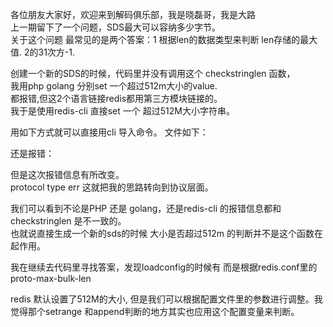  各位朋友大家好，欢迎来到解码俱乐部，我是晓磊哥，我是大路  
上一期留下了一个问题，SDS最大可以容纳多少字节。  
关于这个问题 最常见的是两个答案：1 根据len的数据类型来判断 len存储的最大值. 2的31次方-1.  


创建一个新的SDS的时候，代码里并没有调用这个 checkstringlen 函数，  
我用php  golang 分别set 一个超过512m大小的value.  
都报错,但这2个语言链接redis都用第三方模块链接的。  
我于是使用redis-cli 直接set 一个 超过512M大小字符串。  

用如下方式就可以直接用cli 导入命令。  文件如下：  


还是报错：  

但是这次报错信息有所改变。  
protocol type err
这就把我的思路转向到协议层面。  

我们可以看到不论是PHP 还是 golang，还是redis-cli 的报错信息都和checkstringlen 是不一致的。  
也就说直接生成一个新的sds的时候  大小是否超过512m  的判断并不是这个函数在起作用。  



我在继续去代码里寻找答案，发现loadconfig的时候有
而是根据redis.conf里的proto-max-bulk-len  

redis 默认设置了512M的大小, 但是我们可以根据配置文件里的参数进行调整。我觉得那个setrange 和append判断的地方其实也应用这个配置变量来判断。  

